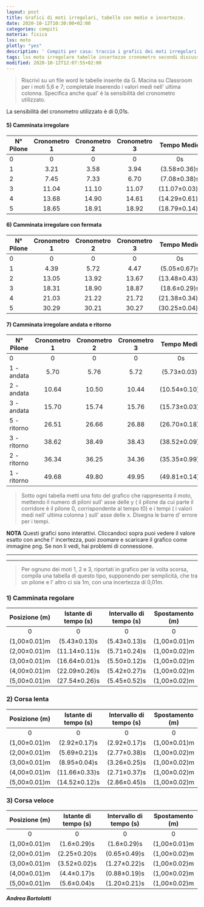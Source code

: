 ```yaml
---
layout: post
title: Grafici di moti irregolari, tabelle con medie e incertezze.
date: 2020-10-12T10:30:00+02:00
categories: compiti
materia: fisica
lss: moto
plotly: "yes"
description: ' Compiti per casa: traccio i grafici dei moti irregolari usando Plotly e disegnando anche delle barre di errore. Scrivo tabelle con valori di spostamento e intervalli di tempo per i primi moti. Percorso LSS sul moto. '
tags: lss moto irregolare tabelle incertezze cronometro secondi discussione
modified: 2020-10-12T12:07:55+02:00
---
```

>Riscrivi su un file word le tabelle inserite da G. Macina su Classroom per i moti 5,6 e 7; completale inserendo i valori medi nell' ultima colonna. Specifica anche qual' è la sensibilità del cronometro utilizzato.

La sensibilità del cronometro utilizzato è di 0,01s.

#### 5)  Camminata irregolare

| N° Pilone | Cronometro 1 | Cronometro 2 | Cronometro 3 | Tempo Medio |
|---|:---:|:---:|:---:|:---:|
0|0|0|0|0s
1|3.21|3.58|3.94|(3.58±0.36)s
2|7.45|7.33|6.70|(7.08±0.38)s
3|11.04|11.10|11.07|(11.07±0.03)s
4|13.68|14.90|14.61|(14.29±0.61)s
5|18.65|18.91|18.92|(18.79±0.14)s

#### 6) Camminata irregolare con fermata

| N° Pilone | Cronometro 1 | Cronometro 2 | Cronometro 3 | Tempo Medio |
|---|:---:|:---:|:---:|:---:|
0|0|0|0|0s
1|4.39|5.72|4.47|(5.05±0.67)s
2|13.05|13.92|13.67|(13.48±0.43)s
3|18.31|18.90|18.87|(18.6±0.29)s
4|21.03|21.22|21.72|(21.38±0.34)s
5|30.29|30.21|30.27|(30.25±0.04)s

#### 7) Camminata irregolare andata e ritorno

| N° Pilone | Cronometro 1 | Cronometro 2 | Cronometro 3 | Tempo Medio |
|---|:---:|:---:|:---:|:---:|
0|0|0|0|0s
1 - andata |5.70|5.76|5.72|(5.73±0.03)s
2 - andata |10.64|10.50|10.44|(10.54±0.10)s
3 - andata |15.70|15.74|15.76|(15.73±0.03)s
5 - ritorno |26.51|26.66|26.88|(26.70±0.18)s
3 - ritorno |38.62|38.49|38.43|(38.52±0.09)s
2 - ritorno |36.34|36.25|34.36|(35.35±0.99)s
1 - ritorno |49.68|49.80|49.95|(49.81±0.14)s

>Sotto ogni tabella metti una foto del grafico che rappresenta il moto, mettendo il numero di piloni sull' asse delle y ( il pilone da cui parte il corridore è il pilone 0, corrispondente al tempo t0) e i tempi ( i valori medi nell' ultima colonna ) sull' asse delle x. Disegna le barre d' errore per i tempi.

**NOTA** Questi grafici sono interattivi. Cliccandoci sopra puoi vedere il valore esatto con anche l' incertezza, puoi zoomare e scaricare il grafico come immagine png. Se non li vedi, hai problemi di connessione.


<div id='moto5'></div>
<hr/>
<div id='moto6'></div>
<hr/>
<div id='moto7'></div>
<script src="{{ "/js/fisica/moti-irregolari-plotly.js" | prepend: site.baseurl }}"></script>

> Per ognuno dei moti 1, 2 e 3, riportati in grafico per la volta scorsa, compila una tabella di questo tipo, supponendo per semplicità, che tra un pilone e l' altro ci sia 1m, con una incertezza di 0,01m.

### 1) Camminata regolare


| Posizione (m) | Istante di tempo (s) | Intervallo di tempo (s) | Spostamento (m)
|:---:|:---:|:---:|:---:|
0|0|0|0|0s
(1,00±0.01)m|(5.43±0.13)s|(5.43±0.13)s|(1,00±0.01)m
(2,00±0.01)m|(11.14±0.11)s|(5.71±0.24)s|(1,00±0.02)m
(3,00±0.01)m|(16.64±0.01)s|(5.50±0.12)s|(1,00±0.02)m
(4,00±0.01)m|(22.09±0.26)s|(5.42±0.27)s|(1,00±0.02)m
(5,00±0.01)m|(27.54±0.26)s|(5.45±0.52)s|(1,00±0.02)m

### 2) Corsa lenta

| Posizione (m) | Istante di tempo (s) | Intervallo di tempo (s) | Spostamento (m)
|:---:|:---:|:---:|:---:|
0|0|0|0|0s
(1,00±0.01)m|(2.92±0.17)s|(2.92±0.17)s|(1,00±0.01)m
(2,00±0.01)m|(5.69±0.21)s|(2.77±0.38)s|(1,00±0.02)m
(3,00±0.01)m|(8.95±0.04)s|(3.26±0.25)s|(1,00±0.02)m
(4,00±0.01)m|(11.66±0.33)s|(2.71±0.37)s|(1,00±0.02)m
(5,00±0.01)m|(14.52±0.12)s|(2.86±0.45)s|(1,00±0.02)m

### 3) Corsa veloce

| Posizione (m) | Istante di tempo (s) | Intervallo di tempo (s) | Spostamento (m)
|:---:|:---:|:---:|:---:|
0|0|0|0|0s
(1,00±0.01)m|(1.6±0.29)s|(1.6±0.29)s|(1,00±0.01)m
(2,00±0.01)m|(2.25±0.20)s|(0.65±0.49)s|(1,00±0.02)m
(3,00±0.01)m|(3.52±0.02)s|(1.27±0.22)s|(1,00±0.02)m
(4,00±0.01)m|(4.4±0.17)s|(0.88±0.19)s|(1,00±0.02)m
(5,00±0.01)m|(5.6±0.04)s|(1.20±0.21)s|(1,00±0.02)m


___Andrea Bortolotti___
